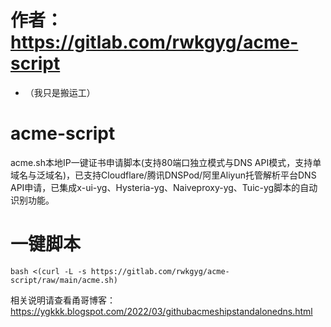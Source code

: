 # 作者：https://gitlab.com/rwkgyg/acme-script 
- （我只是搬运工）

# acme-script
acme.sh本地IP一键证书申请脚本(支持80端口独立模式与DNS API模式，支持单域名与泛域名)，已支持Cloudflare/腾讯DNSPod/阿里Aliyun托管解析平台DNS API申请，已集成x-ui-yg、Hysteria-yg、Naiveproxy-yg、Tuic-yg脚本的自动识别功能。

# 一键脚本

```bash <(curl -L -s https://gitlab.com/rwkgyg/acme-script/raw/main/acme.sh)```

相关说明请查看甬哥博客：https://ygkkk.blogspot.com/2022/03/githubacmeshipstandalonedns.html
